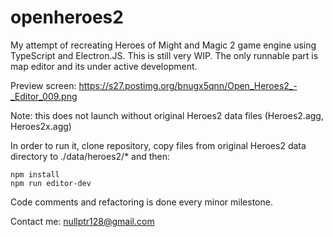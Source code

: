 # openheroes2

My attempt of recreating Heroes of Might and Magic 2 game engine using TypeScript and Electron.JS. This is still very WIP.
The only runnable part is map editor and its under active development.

Preview screen:
https://s27.postimg.org/bnugx5qnn/Open_Heroes2_-_Editor_009.png

Note: this does not launch without original Heroes2 data files (Heroes2.agg, Heroes2x.agg)

In order to run it, clone repository, copy files from original Heroes2 data directory to ./data/heroes2/* and then:

```
npm install
npm run editor-dev
```

Code comments and refactoring is done every minor milestone.

Contact me: nullptr128@gmail.com
